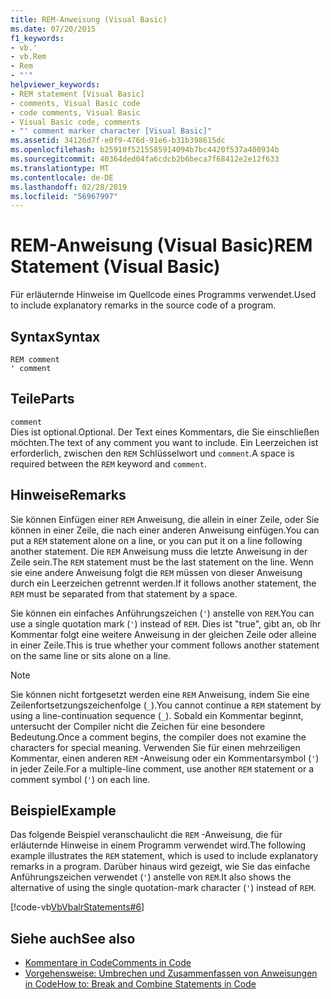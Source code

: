```yaml
---
title: REM-Anweisung (Visual Basic)
ms.date: 07/20/2015
f1_keywords:
- vb.'
- vb.Rem
- Rem
- "'"
helpviewer_keywords:
- REM statement [Visual Basic]
- comments, Visual Basic code
- code comments, Visual Basic
- Visual Basic code, comments
- "' comment marker character [Visual Basic]"
ms.assetid: 34126d7f-e0f9-476d-91e6-b31b398615dc
ms.openlocfilehash: b25910f5215585914094b7bc4420f537a400934b
ms.sourcegitcommit: 40364ded04fa6cdcb2b6beca7f68412e2e12f633
ms.translationtype: MT
ms.contentlocale: de-DE
ms.lasthandoff: 02/28/2019
ms.locfileid: "56967997"
---
```

# <a name="rem-statement-visual-basic"></a><span data-ttu-id="ee545-102">REM-Anweisung (Visual Basic)</span><span class="sxs-lookup"><span data-stu-id="ee545-102">REM Statement (Visual Basic)</span></span>
<span data-ttu-id="ee545-103">Für erläuternde Hinweise im Quellcode eines Programms verwendet.</span><span class="sxs-lookup"><span data-stu-id="ee545-103">Used to include explanatory remarks in the source code of a program.</span></span>  
  
## <a name="syntax"></a><span data-ttu-id="ee545-104">Syntax</span><span class="sxs-lookup"><span data-stu-id="ee545-104">Syntax</span></span>  
  
```  
REM comment  
' comment  
```  
  
## <a name="parts"></a><span data-ttu-id="ee545-105">Teile</span><span class="sxs-lookup"><span data-stu-id="ee545-105">Parts</span></span>  
 `comment`  
 <span data-ttu-id="ee545-106">Dies ist optional.</span><span class="sxs-lookup"><span data-stu-id="ee545-106">Optional.</span></span> <span data-ttu-id="ee545-107">Der Text eines Kommentars, die Sie einschließen möchten.</span><span class="sxs-lookup"><span data-stu-id="ee545-107">The text of any comment you want to include.</span></span> <span data-ttu-id="ee545-108">Ein Leerzeichen ist erforderlich, zwischen den `REM` Schlüsselwort und `comment`.</span><span class="sxs-lookup"><span data-stu-id="ee545-108">A space is required between the `REM` keyword and `comment`.</span></span>  
  
## <a name="remarks"></a><span data-ttu-id="ee545-109">Hinweise</span><span class="sxs-lookup"><span data-stu-id="ee545-109">Remarks</span></span>  
 <span data-ttu-id="ee545-110">Sie können Einfügen einer `REM` Anweisung, die allein in einer Zeile, oder Sie können in einer Zeile, die nach einer anderen Anweisung einfügen.</span><span class="sxs-lookup"><span data-stu-id="ee545-110">You can put a `REM` statement alone on a line, or you can put it on a line following another statement.</span></span> <span data-ttu-id="ee545-111">Die `REM` Anweisung muss die letzte Anweisung in der Zeile sein.</span><span class="sxs-lookup"><span data-stu-id="ee545-111">The `REM` statement must be the last statement on the line.</span></span> <span data-ttu-id="ee545-112">Wenn sie eine andere Anweisung folgt die `REM` müssen von dieser Anweisung durch ein Leerzeichen getrennt werden.</span><span class="sxs-lookup"><span data-stu-id="ee545-112">If it follows another statement, the `REM` must be separated from that statement by a space.</span></span>  
  
 <span data-ttu-id="ee545-113">Sie können ein einfaches Anführungszeichen (`'`) anstelle von `REM`.</span><span class="sxs-lookup"><span data-stu-id="ee545-113">You can use a single quotation mark (`'`) instead of `REM`.</span></span> <span data-ttu-id="ee545-114">Dies ist "true", gibt an, ob Ihr Kommentar folgt eine weitere Anweisung in der gleichen Zeile oder alleine in einer Zeile.</span><span class="sxs-lookup"><span data-stu-id="ee545-114">This is true whether your comment follows another statement on the same line or sits alone on a line.</span></span>  
  
> [!NOTE]
>  <span data-ttu-id="ee545-115">Sie können nicht fortgesetzt werden eine `REM` Anweisung, indem Sie eine Zeilenfortsetzungszeichenfolge (`_`).</span><span class="sxs-lookup"><span data-stu-id="ee545-115">You cannot continue a `REM` statement by using a line-continuation sequence (`_`).</span></span> <span data-ttu-id="ee545-116">Sobald ein Kommentar beginnt, untersucht der Compiler nicht die Zeichen für eine besondere Bedeutung.</span><span class="sxs-lookup"><span data-stu-id="ee545-116">Once a comment begins, the compiler does not examine the characters for special meaning.</span></span> <span data-ttu-id="ee545-117">Verwenden Sie für einen mehrzeiligen Kommentar, einen anderen `REM` -Anweisung oder ein Kommentarsymbol (`'`) in jeder Zeile.</span><span class="sxs-lookup"><span data-stu-id="ee545-117">For a multiple-line comment, use another `REM` statement or a comment symbol (`'`) on each line.</span></span>  
  
## <a name="example"></a><span data-ttu-id="ee545-118">Beispiel</span><span class="sxs-lookup"><span data-stu-id="ee545-118">Example</span></span>  
 <span data-ttu-id="ee545-119">Das folgende Beispiel veranschaulicht die `REM` -Anweisung, die für erläuternde Hinweise in einem Programm verwendet wird.</span><span class="sxs-lookup"><span data-stu-id="ee545-119">The following example illustrates the `REM` statement, which is used to include explanatory remarks in a program.</span></span> <span data-ttu-id="ee545-120">Darüber hinaus wird gezeigt, wie Sie das einfache Anführungszeichen verwendet (`'`) anstelle von `REM`.</span><span class="sxs-lookup"><span data-stu-id="ee545-120">It also shows the alternative of using the single quotation-mark character (`'`) instead of `REM`.</span></span>  
  
 [!code-vb[VbVbalrStatements#6](~/samples/snippets/visualbasic/VS_Snippets_VBCSharp/VbVbalrStatements/VB/Class1.vb#6)]  
  
## <a name="see-also"></a><span data-ttu-id="ee545-121">Siehe auch</span><span class="sxs-lookup"><span data-stu-id="ee545-121">See also</span></span>
- [<span data-ttu-id="ee545-122">Kommentare in Code</span><span class="sxs-lookup"><span data-stu-id="ee545-122">Comments in Code</span></span>](../../../visual-basic/programming-guide/program-structure/comments-in-code.md)
- [<span data-ttu-id="ee545-123">Vorgehensweise: Umbrechen und Zusammenfassen von Anweisungen in Code</span><span class="sxs-lookup"><span data-stu-id="ee545-123">How to: Break and Combine Statements in Code</span></span>](../../../visual-basic/programming-guide/program-structure/how-to-break-and-combine-statements-in-code.md)
